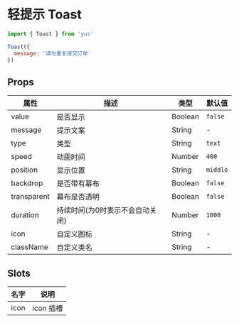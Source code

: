 # 轻提示 Toast

```js
import { Toast } from 'yus'

Toast({
  message: '请勿重复提交订单'
})
```

## Props

| 属性 | 描述 | 类型 | 默认值 |
| - | - | - | - |
| value | 是否显示 | Boolean | `false` |
| message | 提示文案 | String | - |
| type | 类型 | String | `text` |
| speed | 动画时间 | Number | `400` |
| position | 显示位置 | String | `middle` |
| backdrop | 是否带有幕布 | Boolean | `false` |
| transparent | 幕布是否透明 | Boolean | `false` |
| duration | 持续时间(为0时表示不会自动关闭) | Number | `1000` |
| icon | 自定义图标 | String | - |
| className | 自定义类名 | String | - |

## Slots

| 名字 | 说明 |
| - | - |
| icon | icon 插槽 |